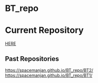 # BT_repo
<h1>Current Repository</h1>
<a href="https://spacemanjan.github.io/BT_repo/BT2/">HERE</a>

<h2>Past Repositories</h2>

https://spacemanjan.github.io/BT_repo/BT2/ 
https://spacemanjan.github.io/BT_repo/BT1/


